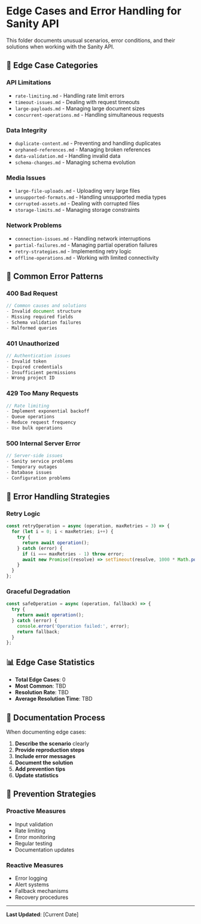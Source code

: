 # Edge Cases and Error Handling for Sanity API

This folder documents unusual scenarios, error conditions, and their solutions when working with the Sanity API.

## 📁 Edge Case Categories

### API Limitations

- `rate-limiting.md` - Handling rate limit errors
- `timeout-issues.md` - Dealing with request timeouts
- `large-payloads.md` - Managing large document sizes
- `concurrent-operations.md` - Handling simultaneous requests

### Data Integrity

- `duplicate-content.md` - Preventing and handling duplicates
- `orphaned-references.md` - Managing broken references
- `data-validation.md` - Handling invalid data
- `schema-changes.md` - Managing schema evolution

### Media Issues

- `large-file-uploads.md` - Uploading very large files
- `unsupported-formats.md` - Handling unsupported media types
- `corrupted-assets.md` - Dealing with corrupted files
- `storage-limits.md` - Managing storage constraints

### Network Problems

- `connection-issues.md` - Handling network interruptions
- `partial-failures.md` - Managing partial operation failures
- `retry-strategies.md` - Implementing retry logic
- `offline-operations.md` - Working with limited connectivity

## 🚨 Common Error Patterns

### 400 Bad Request

```typescript
// Common causes and solutions
- Invalid document structure
- Missing required fields
- Schema validation failures
- Malformed queries
```

### 401 Unauthorized

```typescript
// Authentication issues
- Invalid token
- Expired credentials
- Insufficient permissions
- Wrong project ID
```

### 429 Too Many Requests

```typescript
// Rate limiting
- Implement exponential backoff
- Queue operations
- Reduce request frequency
- Use bulk operations
```

### 500 Internal Server Error

```typescript
// Server-side issues
- Sanity service problems
- Temporary outages
- Database issues
- Configuration problems
```

## 🔧 Error Handling Strategies

### Retry Logic

```typescript
const retryOperation = async (operation, maxRetries = 3) => {
  for (let i = 0; i < maxRetries; i++) {
    try {
      return await operation();
    } catch (error) {
      if (i === maxRetries - 1) throw error;
      await new Promise((resolve) => setTimeout(resolve, 1000 * Math.pow(2, i)));
    }
  }
};
```

### Graceful Degradation

```typescript
const safeOperation = async (operation, fallback) => {
  try {
    return await operation();
  } catch (error) {
    console.error('Operation failed:', error);
    return fallback;
  }
};
```

## 📊 Edge Case Statistics

- **Total Edge Cases**: 0
- **Most Common**: TBD
- **Resolution Rate**: TBD
- **Average Resolution Time**: TBD

## 🔄 Documentation Process

When documenting edge cases:

1. **Describe the scenario** clearly
2. **Provide reproduction steps**
3. **Include error messages**
4. **Document the solution**
5. **Add prevention tips**
6. **Update statistics**

## 🎯 Prevention Strategies

### Proactive Measures

- Input validation
- Rate limiting
- Error monitoring
- Regular testing
- Documentation updates

### Reactive Measures

- Error logging
- Alert systems
- Fallback mechanisms
- Recovery procedures

---

**Last Updated**: [Current Date]

